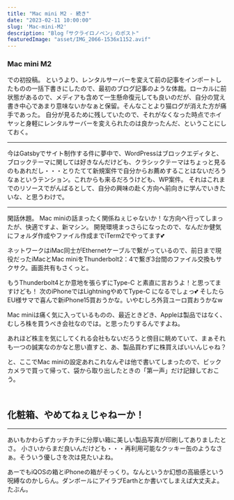 ```yaml
---
title: "Mac mini M2 - 続き"
date: "2023-02-11 10:00:00"
slug: 'Mac-mini-M2'
description: "Blog「サクライロノペン」のポスト"
featuredImage: "asset/IMG_2066-1536x1152.avif"
---
```

<h3>Mac mini M2</h3>

での初投稿。 というより、レンタルサーバーを変えて前の記事をインポートしたものの一括下書きにしたので、最初のブログ記事のような体裁。ローカルに前状態があるので、メディアも含めて一生懸命復元しても良いのだが、自分の覚え書き中心であまり意味ないかなぁと保留。そんなことより猫ログが消えた方が痛手であった。 自分が見るために残していたので、それがなくなった時点でホイヤッと身軽にレンタルサーバーを変えられたのは良かったんだ、ということにしておく。

<hr>

今はGatsbyでサイト制作する件に夢中で、WordPressはブロックエディタと、ブロックテーマに関しては好きなんだけども、クラシックテーマはちょっと見るのもあれだし・・・とりたてて新規案件で自分からお薦めすることはないだろうなぁというテンション。これからも来るだろうけども、WP案件。 それはこれまでのリソースでがんばるとして、自分の興味の赴く方向へ前向きに学んでいきたいな、と思うわけで。

<hr>
<section style="margin-bottom: 4em;">


閑話休題。 Mac miniの話まったく関係ねぇじゃないか！な方向へ行ってしまったが、快適ですよ、新マシン。 開発環境まっさらになったので、なんだか健気にフォルダ作成やファイル作成までiTerm2でやってます💕

ネットワークはiMac同士がEthernetケーブルで繋がっているので、前日まで現役だったiMacとMac miniをThunderbolt2：4で繋ぎ3台間のファイル交換もサクサク。画面共有もさくっと。

もうThunderbolt4とか意地を張らずにType-C と素直に言おうよ！と思ってますけども！ 次のiPhoneではLightningやめてType-C になるでしょっ💕 そしたらEU様サマで喜んで新iPhone15買おうかな。いやむしろ外貨ユーロ買おうかなw

Mac miniは痛く気に入っているものの、最近ときどき、Appleは製品ではなく、むしろ株を買うべき会社なのでは。と思ったりするんですよね。

あれほど株主を気にしてくれる会社もないだろうと傍目に眺めていて、まぁそれも一つの誠実なのかなと思い直すと、あ、製品買わずに株買えばいいんじゃね？

と、ここでMac miniの設定あれこれなんぞは他で書いてしまったので、ビックカメラで買って帰って、袋から取り出したときの「第一声」だけ記録しておこう。
</section>

<h2>化粧箱、やめてねぇじゃねーか！</h2>

<hr>

あいもかわらずカッチカチに分厚い箱に美しい製品写真が印刷してありましたとさ。 小さいからまだ良いんだけども・・・再利用可能なクッキー缶のようなさぁ。そういう優しさを次は見たいよね。

あーでもiQOSの箱とiPhoneの箱がそっくり。なんというか幻想の高級感という呪縛なのかしらん。ダンボールにアイラブEarthとか書いてしまえば大丈夫よ。たぶん。